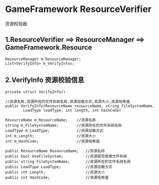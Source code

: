 # GameFramework ResourceVerifier

资源校验器

## 1.ResourceVerifier ==> ResourceManager ==> GameFramework.Resource
	ResourceManager m_ResourceManager;
	List<VerifyInfo> m_VerifyInfos;
	
## 2.VerifyInfo 资源校验信息
	private struct VerifyInfo()
	
	//资源名称,资源所在的文件系统名称,资源加载方式,资源大小,资源哈希值
	public VerifyInfo(ResourceName resourceName, string fileSystemName, 
			LoadType loadType, int length, int hashCode)
    
	ResourceName m_ResourceName;	//资源名称
	string m_FileSystemName;		//资源所在的文件系统名称
	LoadType m_LoadType;			//资源加载方式
	int m_Length;					//资源大小
	int m_HashCode;					//资源哈希值
	
	public ResourceName ResourceName;	//资源名称
	public bool UseFileSystem;			//资源是否使用文件系统
	public string FileSystemName;		//资源所在的文件系统名称
	public LoadType LoadType;			//资源加载方式
	public int Length;					//资源大小
	public int HashCode;				//资源哈希值
	


















